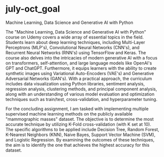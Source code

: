 # july-oct_goal

Machine Learning, Data Science and Generative AI with Python

The "Machine Learning, Data Science and Generative AI with Python" course on Udemy covers a wide array of essential topics in the field. Students learn about deep learning techniques, including Multi-Layer Perceptrons (MLP's), Convolutional Neural Networks (CNN's), and Recurrent Neural Networks (RNN's) using TensorFlow and Keras. The course also delves into the intricacies of modern generative AI with a focus on transformers, self-attention, and large language models like OpenAI's GPT and ChatGPT. Furthermore, it equips learners with the ability to create synthetic images using Variational Auto-Encoders (VAE's) and Generative Adversarial Networks (GAN's). With a practical approach, the curriculum includes data visualization using Python libraries, sentiment analysis, regression analysis, clustering methods, and principal component analysis, along with an understanding of various model evaluation and optimization techniques such as train/test, cross-validation, and hyperparameter tuning.

For the concluding assignment, I am tasked with implementing multiple supervised machine learning methods on the publicly available "mammographic masses" dataset. The objective is to determine the most accurate technique by utilizing K-Fold cross-validation (with K set at 10). The specific algorithms to be applied include Decision Tree, Random Forest, K-Nearest Neighbors (KNN), Naive Bayes, Support Vector Machine (SVM), and Logistic Regression. By examining the outcomes of these techniques, the aim is to identify the one that achieves the highest accuracy for this dataset.

